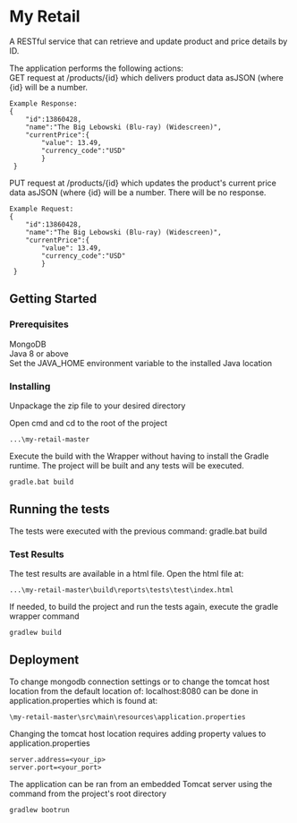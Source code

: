 # My Retail

A RESTful service that can retrieve and update product and price details by ID.

The application performs the following actions:<br>
GET request at /products/{id} which delivers product data asJSON (where {id} will be a number.
```
Example Response:
{
    "id":13860428,
    "name":"The Big Lebowski (Blu-ray) (Widescreen)",
    "currentPrice":{
        "value": 13.49,
        "currency_code":"USD"
        }
 }
```

PUT request at /products/{id} which updates the product's current price data asJSON (where {id} will be a number. There will be no response.
```
Example Request:
{
    "id":13860428,
    "name":"The Big Lebowski (Blu-ray) (Widescreen)",
    "currentPrice":{
        "value": 13.49,
        "currency_code":"USD"
        }
 }
```



## Getting Started


### Prerequisites

MongoDB<br>
Java 8 or above<br>
Set the JAVA_HOME environment variable to the installed Java location


### Installing

Unpackage the zip file to your desired directory

Open cmd and cd to the root of the project

```
...\my-retail-master
```

Execute the build with the Wrapper without having to install the Gradle runtime. The project will be built and any tests will be executed.

```
gradle.bat build
```



## Running the tests

The tests were executed with the previous command: gradle.bat build

### Test Results
The test results are available in a html file. Open the html file at:

```
...\my-retail-master\build\reports\tests\test\index.html
```

If needed, to build the project and run the tests again, execute the gradle wrapper command

```
gradlew build
```

## Deployment

To change mongodb connection settings or to change the tomcat host location from the default location of: localhost:8080 can be done in application.properties which is found at:
```
\my-retail-master\src\main\resources\application.properties
```

Changing the tomcat host location requires adding property values to application.properties

```
server.address=<your_ip>
server.port=<your_port>
```

The application can be ran from an embedded Tomcat server using the command from the project's root directory

```
gradlew bootrun
```
